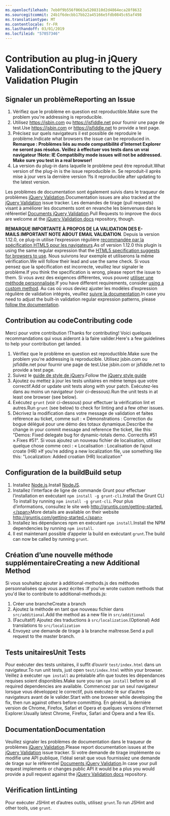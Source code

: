 ```yaml
---
ms.openlocfilehash: 7eb0f9b556f0663a5208310d2d4864eca28f8632
ms.sourcegitcommit: 24b1f6decbb17bb22a45166e5fdb0845c65af498
ms.translationtype: MT
ms.contentlocale: fr-FR
ms.lasthandoff: 03/01/2019
ms.locfileid: "57057346"
---
```

# <a name="contributing-to-the-jquery-validation-plugin"></a><span data-ttu-id="d3257-101">Contribution au plug-in jQuery Validation</span><span class="sxs-lookup"><span data-stu-id="d3257-101">Contributing to the jQuery Validation Plugin</span></span>

## <a name="reporting-an-issue"></a><span data-ttu-id="d3257-102">Signaler un problème</span><span class="sxs-lookup"><span data-stu-id="d3257-102">Reporting an Issue</span></span>

1. <span data-ttu-id="d3257-103">Vérifiez que le problème en question est reproductible.</span><span class="sxs-lookup"><span data-stu-id="d3257-103">Make sure the problem you're addressing is reproducible.</span></span>
2. <span data-ttu-id="d3257-104">Utilisez https://jsbin.com ou https://jsfiddle.net pour fournir une page de test.</span><span class="sxs-lookup"><span data-stu-id="d3257-104">Use https://jsbin.com or https://jsfiddle.net to provide a test page.</span></span>
3. <span data-ttu-id="d3257-105">Précisez sur quels navigateurs il est possible de reproduire le problème.</span><span class="sxs-lookup"><span data-stu-id="d3257-105">Indicate what browsers the issue can be reproduced in.</span></span> <span data-ttu-id="d3257-106">**Remarque : Problèmes liés au mode compatibilité d’Internet Explorer ne seront pas résolus. Veillez à effectuer vos tests dans un vrai navigateur !**</span><span class="sxs-lookup"><span data-stu-id="d3257-106">**Note: IE Compatibilty mode issues will not be addressed. Make sure you test in a real browser!**</span></span>
4. <span data-ttu-id="d3257-107">La version du plug-in dans laquelle le problème peut être reproduit.</span><span class="sxs-lookup"><span data-stu-id="d3257-107">What version of the plug-in is the issue reproducible in.</span></span> <span data-ttu-id="d3257-108">Se reproduit-il après mise à jour vers la dernière version ?</span><span class="sxs-lookup"><span data-stu-id="d3257-108">Is it reproducible after updating to the latest version.</span></span>

<span data-ttu-id="d3257-109">Les problèmes de documentation sont également suivis dans le traqueur de problèmes [jQuery Validation](https://github.com/jquery-validation/jquery-validation/issues).</span><span class="sxs-lookup"><span data-stu-id="d3257-109">Documentation issues are also tracked at the [jQuery Validation](https://github.com/jquery-validation/jquery-validation/issues) issue tracker.</span></span>
<span data-ttu-id="d3257-110">Les demandes de tirage (pull requests) visant à améliorer les documents sont en revanche les bienvenues dans le référentiel [Documents jQuery Validation](https://github.com/jquery-validation/validation-content).</span><span class="sxs-lookup"><span data-stu-id="d3257-110">Pull Requests to improve the docs are welcome at the [jQuery Validation docs](https://github.com/jquery-validation/validation-content) repository, though.</span></span>

<span data-ttu-id="d3257-111">**REMARQUE IMPORTANTE À PROPOS DE LA VALIDATION DES E-MAILS**.</span><span class="sxs-lookup"><span data-stu-id="d3257-111">**IMPORTANT NOTE ABOUT EMAIL VALIDATION**.</span></span> <span data-ttu-id="d3257-112">Depuis la version 1.12.0, ce plug-in utilise l’expression régulière [recommandée par la spécification HTML5 pour les navigateurs](https://html.spec.whatwg.org/multipage/forms.html#valid-e-mail-address).</span><span class="sxs-lookup"><span data-stu-id="d3257-112">As of version 1.12.0 this plugin is using the same regular expression that the [HTML5 specification suggests for browsers to use](https://html.spec.whatwg.org/multipage/forms.html#valid-e-mail-address).</span></span> <span data-ttu-id="d3257-113">Nous suivrons leur exemple et utiliserons la même vérification.</span><span class="sxs-lookup"><span data-stu-id="d3257-113">We will follow their lead and use the same check.</span></span> <span data-ttu-id="d3257-114">Si vous pensez que la spécification est incorrecte, veuillez leur signaler le problème.</span><span class="sxs-lookup"><span data-stu-id="d3257-114">If you think the specification is wrong, please report the issue to them.</span></span> <span data-ttu-id="d3257-115">Si vous avez des exigences différentes, vous pouvez [utiliser une méthode personnalisée](http://jqueryvalidation.org/jQuery.validator.addMethod/).</span><span class="sxs-lookup"><span data-stu-id="d3257-115">If you have different requirements, consider [using a custom method](http://jqueryvalidation.org/jQuery.validator.addMethod/).</span></span>
<span data-ttu-id="d3257-116">Au cas où vous deviez ajuster les modèles d’expression régulière de validation intégrés, veuillez [suivre la documentation](http://jqueryvalidation.org/jQuery.validator.methods/).</span><span class="sxs-lookup"><span data-stu-id="d3257-116">In case you need to adjust the built-in validation regular expression patterns, please [follow the documentation](http://jqueryvalidation.org/jQuery.validator.methods/).</span></span>

## <a name="contributing-code"></a><span data-ttu-id="d3257-117">Contribution au code</span><span class="sxs-lookup"><span data-stu-id="d3257-117">Contributing code</span></span>

<span data-ttu-id="d3257-118">Merci pour votre contribution !</span><span class="sxs-lookup"><span data-stu-id="d3257-118">Thanks for contributing!</span></span> <span data-ttu-id="d3257-119">Voici quelques recommandations qui vous aideront à la faire valider.</span><span class="sxs-lookup"><span data-stu-id="d3257-119">Here's a few guidelines to help your contribution get landed.</span></span>

1. <span data-ttu-id="d3257-120">Vérifiez que le problème en question est reproductible.</span><span class="sxs-lookup"><span data-stu-id="d3257-120">Make sure the problem you're addressing is reproducible.</span></span> <span data-ttu-id="d3257-121">Utilisez jsbin.com ou jsfiddle.net pour fournir une page de test.</span><span class="sxs-lookup"><span data-stu-id="d3257-121">Use jsbin.com or jsfiddle.net to provide a test page.</span></span>
2. <span data-ttu-id="d3257-122">Suivez le [guide de style de jQuery](http://contribute.jquery.com/style-guides/js).</span><span class="sxs-lookup"><span data-stu-id="d3257-122">Follow the [jQuery style guide](http://contribute.jquery.com/style-guides/js)</span></span>
3. <span data-ttu-id="d3257-123">Ajoutez ou mettez à jour les tests unitaires en même temps que votre correctif.</span><span class="sxs-lookup"><span data-stu-id="d3257-123">Add or update unit tests along with your patch.</span></span> <span data-ttu-id="d3257-124">Exécutez-les dans au moins un navigateur (voir ci-dessous).</span><span class="sxs-lookup"><span data-stu-id="d3257-124">Run the unit tests in at least one browser (see below).</span></span>
4. <span data-ttu-id="d3257-125">Exécutez `grunt` (voir ci-dessous) pour effectuer la vérification lint et autres.</span><span class="sxs-lookup"><span data-stu-id="d3257-125">Run `grunt` (see below) to check for linting and a few other issues.</span></span>
5. <span data-ttu-id="d3257-126">Décrivez la modification dans votre message de validation et faites référence au ticket, comme suit : « Démonstrations : Correction du bogue délégué pour une démo des totaux dynamique.</span><span class="sxs-lookup"><span data-stu-id="d3257-126">Describe the change in your commit message and reference the ticket, like this: "Demos: Fixed delegate bug for dynamic-totals demo.</span></span> <span data-ttu-id="d3257-127">Correctifs #51 ».</span><span class="sxs-lookup"><span data-stu-id="d3257-127">Fixes #51".</span></span> <span data-ttu-id="d3257-128">Si vous ajoutez un nouveau fichier de localisation, utilisez quelque chose comme ceci : « Localisation : Localisation de l’ajout croate (HR) »</span><span class="sxs-lookup"><span data-stu-id="d3257-128">If you're adding a new localization file, use something like this: "Localization: Added croatian (HR) localization"</span></span>

## <a name="build-setup"></a><span data-ttu-id="d3257-129">Configuration de la build</span><span class="sxs-lookup"><span data-stu-id="d3257-129">Build setup</span></span>

1. <span data-ttu-id="d3257-130">Installez [Node.js](http://nodejs.org).</span><span class="sxs-lookup"><span data-stu-id="d3257-130">Install [NodeJS](http://nodejs.org).</span></span>
2. <span data-ttu-id="d3257-131">Installez l’interface de ligne de commande Grunt pour effectuer l’installation en exécutant `npm install -g grunt-cli`.</span><span class="sxs-lookup"><span data-stu-id="d3257-131">Install the Grunt CLI To install by running `npm install -g grunt-cli`.</span></span> <span data-ttu-id="d3257-132">Pour plus d’informations, consultez le site web http://gruntjs.com/getting-started.</span><span class="sxs-lookup"><span data-stu-id="d3257-132">More details are available on their website http://gruntjs.com/getting-started.</span></span>
3. <span data-ttu-id="d3257-133">Installez les dépendances npm en exécutant `npm install`.</span><span class="sxs-lookup"><span data-stu-id="d3257-133">Install the NPM dependencies by running `npm install`.</span></span>
4. <span data-ttu-id="d3257-134">Il est maintenant possible d’appeler la build en exécutant `grunt`.</span><span class="sxs-lookup"><span data-stu-id="d3257-134">The build can now be called by running `grunt`.</span></span>

## <a name="creating-a-new-additional-method"></a><span data-ttu-id="d3257-135">Création d’une nouvelle méthode supplémentaire</span><span class="sxs-lookup"><span data-stu-id="d3257-135">Creating a new Additional Method</span></span>

<span data-ttu-id="d3257-136">Si vous souhaitez ajouter à additional-methods.js des méthodes personnalisées que vous avez écrites :</span><span class="sxs-lookup"><span data-stu-id="d3257-136">If you've wrote custom methods that you'd like to contribute to additional-methods.js:</span></span>

1. <span data-ttu-id="d3257-137">Créer une branche</span><span class="sxs-lookup"><span data-stu-id="d3257-137">Create a branch</span></span>
2. <span data-ttu-id="d3257-138">Ajoutez la méthode en tant que nouveau fichier dans `src/additional`.</span><span class="sxs-lookup"><span data-stu-id="d3257-138">Add the method as a new file in `src/additional`</span></span>
3. <span data-ttu-id="d3257-139">(Facultatif) Ajoutez des traductions à `src/localization`.</span><span class="sxs-lookup"><span data-stu-id="d3257-139">(Optional) Add translations to `src/localization`</span></span>
4. <span data-ttu-id="d3257-140">Envoyez une demande de tirage à la branche maîtresse.</span><span class="sxs-lookup"><span data-stu-id="d3257-140">Send a pull request to the master branch.</span></span>

## <a name="unit-tests"></a><span data-ttu-id="d3257-141">Tests unitaires</span><span class="sxs-lookup"><span data-stu-id="d3257-141">Unit Tests</span></span>

<span data-ttu-id="d3257-142">Pour exécuter des tests unitaires, il suffit d’ouvrir `test/index.html` dans un navigateur.</span><span class="sxs-lookup"><span data-stu-id="d3257-142">To run unit tests, just open `test/index.html` within your browser.</span></span> <span data-ttu-id="d3257-143">Veillez à exécuter `npm install` au préalable afin que toutes les dépendances requises soient disponibles.</span><span class="sxs-lookup"><span data-stu-id="d3257-143">Make sure you ran `npm install` before so all required dependencies are available.</span></span>
<span data-ttu-id="d3257-144">Commencez par un seul navigateur lorsque vous développez le correctif, puis exécutez-le sur d’autres navigateurs avant de le valider.</span><span class="sxs-lookup"><span data-stu-id="d3257-144">Start with one browser while developing the fix, then run against others before committing.</span></span> <span data-ttu-id="d3257-145">En général, la dernière version de Chrome, Firefox, Safari et Opera et quelques versions d’Internet Explorer.</span><span class="sxs-lookup"><span data-stu-id="d3257-145">Usually latest Chrome, Firefox, Safari and Opera and a few IEs.</span></span>

## <a name="documentation"></a><span data-ttu-id="d3257-146">Documentation</span><span class="sxs-lookup"><span data-stu-id="d3257-146">Documentation</span></span>

<span data-ttu-id="d3257-147">Veuillez signaler les problèmes de documentation dans le traqueur de problèmes [jQuery Validation](https://github.com/jquery-validation/jquery-validation/issues).</span><span class="sxs-lookup"><span data-stu-id="d3257-147">Please report documentation issues at the [jQuery Validation](https://github.com/jquery-validation/jquery-validation/issues) issue tracker.</span></span>
<span data-ttu-id="d3257-148">Si votre demande de tirage implémente ou modifie une API publique, l’idéal serait que vous fournissiez une demande de tirage sur le référentiel [Documents jQuery Validation](https://github.com/jquery-validation/validation-content).</span><span class="sxs-lookup"><span data-stu-id="d3257-148">In case your pull request implements or changes public API it would be a plus you would provide a pull request against the [jQuery Validation docs](https://github.com/jquery-validation/validation-content) repository.</span></span>

## <a name="linting"></a><span data-ttu-id="d3257-149">Vérification lint</span><span class="sxs-lookup"><span data-stu-id="d3257-149">Linting</span></span>

<span data-ttu-id="d3257-150">Pour exécuter JSHint et d’autres outils, utilisez `grunt`.</span><span class="sxs-lookup"><span data-stu-id="d3257-150">To run JSHint and other tools, use `grunt`.</span></span>
